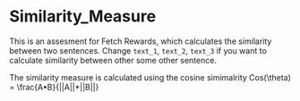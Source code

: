 # Similarity_Measure

This is an assesment for Fetch Rewards, which calculates the similarity between two sentences. Change `text_1`, `text_2`, `text_3` if you want to calculate similarity between other some other sentence.  

The similarity measure is calculated using the cosine simimalrity Cos(\theta) = \frac{A•B}{||A||*||B||}

